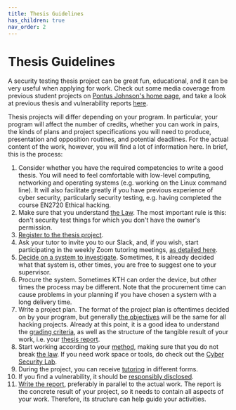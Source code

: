 ```yaml
---
title: Thesis Guidelines
has_children: true
nav_order: 2
---
```


# Thesis Guidelines

A security testing thesis project can be great fun, educational, and it can be very useful when applying for work. Check out some media coverage from previous student projects on [Pontus Johnson's home page](https://www.kth.se/profile/pontusj), and take a look at previous thesis and vulnerability reports [here](https://www.kth.se/cs/nse/research/software-systems-architecture-and-security/projects/ethical-hacking-1.914053).

Thesis projects will differ depending on your program. In particular, your program will affect the number of credits, whether you can work in pairs, the kinds of plans and project specifications you will need to produce, presentation and opposition routines, and potential deadlines. For the actual content of the work, however, you will find a lot of information here. In brief, this is the process: 
1. Consider whether you have the required competencies to write a good thesis. You will need to feel comfortable with low-level computing, networking and operating systems (e.g. working on the Linux command line). It will also facilitate greatly if you have previous experience of cyber security, particularly security testing, e.g. having completed the course EN2720 Ethical hacking.
1. Make sure that you understand [the Law](https://nse.digital/pages/thesis_guidelines/the_law.html). The most important rule is this: don't security test things for which you don't have the owner's permission. 
2. [Register to the thesis project](https://nse.digital/pages/thesis_guidelines/registration.html).
3. Ask your tutor to invite you to our Slack, and, if you wish, start participating in the weekly Zoom tutoring meetings, [as detailed here](https://nse.digital/pages/thesis_guidelines/tutoring.html).
4. [Decide on a system to investigate](https://nse.digital/pages/thesis_guidelines/choice_of_system.html). Sometimes, it is already decided what that system is, other times, you are free to suggest one to your supervisor. 
5. Procure the system. Sometimes KTH can order the device, but other times the process may be different. Note that the procurement time can cause problems in your planning if you have chosen a system with a long delivery time. 
6. Write a project plan. The format of the project plan is oftentimes decided on by your program, but generally [the objectives](https://nse.digital/pages/thesis_guidelines/objective.html) will be the same for all hacking projects. Already at this point, it is a good idea to understand the [grading criteria](https://nse.digital/pages/thesis_guidelines/grading_criteria.html), as well as the structure of the tangible result of your work, i.e. your [thesis report](thesis_report.html).  
7. Start working according to your [method](https://nse.digital/pages/thesis_guidelines/method.html), making sure that you do not break [the law](https://nse.digital/pages/thesis_guidelines/the_law.html). If you need work space or tools, do check out the [Cyber Security Lab](https://nse.digital/pages/thesis_guidelines/lab.html).
8. During the project, you can receive [tutoring](https://nse.digital/pages/thesis_guidelines/tutoring.html) in different forms.
9. If you find a vulnerability, it should be [responsibly disclosed](https://nse.digital/pages/thesis_guidelines/responsible_disclosure.html).
10. [Write the report](https://nse.digital/pages/thesis_guidelines/thesis_report.html), preferably in parallel to the actual work. The report is the concrete result of your project, so it needs to contain all aspects of your work. Therefore, its structure can help guide your activities. 
